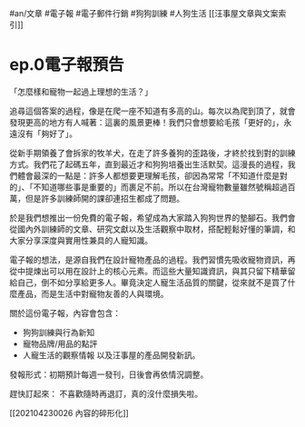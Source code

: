 #an/文章 #電子報 #電子郵件行銷 #狗狗訓練 #人狗生活 
[[汪事屋文章與文案索引]]
# ep.0電子報預告
 
「怎麼樣和寵物一起過上理想的生活？」

追尋這個答案的過程，像是在爬一座不知道有多高的山。每次以為爬到頂了，就會發現更高的地方有人喊著：這裏的風景更棒！我們只會想要給毛孩「更好的」，永遠沒有「夠好了」。

從新手期領養了會拆家的牧羊犬，在走了許多養狗的歪路後，才終於找到對的訓練方式。我們花了起碼五年，直到最近才和狗狗培養出生活默契。這漫長的過程，我們體會最深的一點是：許多人都想要更理解毛孩，卻因為常常「不知道什麼是對的」、「不知道哪些事是重要的」而裹足不前。所以在台灣寵物數量雖然號稱超過百萬，但是許多訓練師開的課卻連招生都成了問題。

於是我們想推出一份免費的電子報，希望成為大家踏入狗狗世界的墊腳石。我們會從國內外訓練師的文章、研究文獻以及生活觀察中取材，搭配輕鬆好懂的筆調，和大家分享深度與實用性兼具的人寵知識。

電子報的想法，是源自我們在設計寵物產品的過程。我們習慣先吸收寵物資訊，再從中提煉出可以用在設計上的核心元素。而這些大量知識資訊，與其只留下精華留給自己，倒不如分享給更多人。畢竟決定人寵生活品質的關鍵，從來就不是買了什麼產品，而是生活中對寵物友善的人與環境。


關於這份電子報，內容會包含：
- 狗狗訓練與行為新知
- 寵物品牌/用品的點評
- 人寵生活的觀察情報
以及汪事屋的產品開發新訊。

發報形式：初期預計每週一發刊，日後會再依情況調整。

趕快訂起來：
不喜歡隨時再退訂，真的沒什麼損失啦。


[[202104230026 內容的碎形化]]